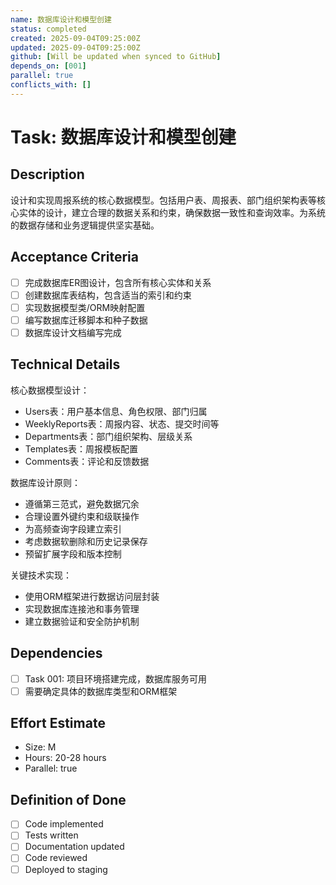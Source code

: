 ```yaml
---
name: 数据库设计和模型创建
status: completed
created: 2025-09-04T09:25:00Z
updated: 2025-09-04T09:25:00Z
github: [Will be updated when synced to GitHub]
depends_on: [001]
parallel: true
conflicts_with: []
---
```


# Task: 数据库设计和模型创建

## Description
设计和实现周报系统的核心数据模型。包括用户表、周报表、部门组织架构表等核心实体的设计，建立合理的数据关系和约束，确保数据一致性和查询效率。为系统的数据存储和业务逻辑提供坚实基础。

## Acceptance Criteria
- [ ] 完成数据库ER图设计，包含所有核心实体和关系
- [ ] 创建数据库表结构，包含适当的索引和约束
- [ ] 实现数据模型类/ORM映射配置
- [ ] 编写数据库迁移脚本和种子数据
- [ ] 数据库设计文档编写完成

## Technical Details
核心数据模型设计：
- Users表：用户基本信息、角色权限、部门归属
- WeeklyReports表：周报内容、状态、提交时间等
- Departments表：部门组织架构、层级关系
- Templates表：周报模板配置
- Comments表：评论和反馈数据

数据库设计原则：
- 遵循第三范式，避免数据冗余
- 合理设置外键约束和级联操作
- 为高频查询字段建立索引
- 考虑数据软删除和历史记录保存
- 预留扩展字段和版本控制

关键技术实现：
- 使用ORM框架进行数据访问层封装
- 实现数据库连接池和事务管理
- 建立数据验证和安全防护机制

## Dependencies
- [ ] Task 001: 项目环境搭建完成，数据库服务可用
- [ ] 需要确定具体的数据库类型和ORM框架

## Effort Estimate  
- Size: M
- Hours: 20-28 hours
- Parallel: true

## Definition of Done
- [ ] Code implemented
- [ ] Tests written
- [ ] Documentation updated
- [ ] Code reviewed
- [ ] Deployed to staging
